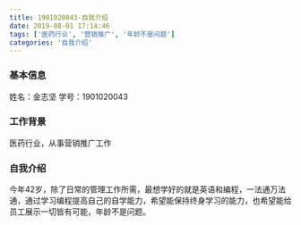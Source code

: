 ```yaml
---
title: 1901020043-自我介绍
date: 2019-08-01 17:14:46
tags: ['医药行业', '营销推广', '年龄不是问题']
categories: '自我介绍'
---
```


### 基本信息

姓名：金志坚
学号：1901020043

### 工作背景

医药行业，从事营销推广工作

### 自我介绍

今年42岁，除了日常的管理工作所需，最想学好的就是英语和编程，一法通万法通，通过学习编程提高自己的自学能力，希望能保持终身学习的能力，也希望能给员工展示一切皆有可能，年龄不是问题。
